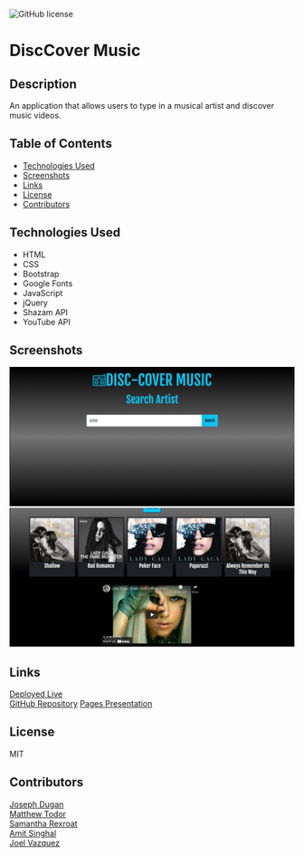 ![GitHub license](https://img.shields.io/badge/license-MIT-blue.svg)
# DiscCover Music

## Description
An application that allows users to type in a musical artist and
discover music videos.

## Table of Contents
* [Technologies Used](#technologies)
* [Screenshots](#screenshots)
* [Links](#links)
* [License](#license)
* [Contributors](#contributors)

## Technologies Used
* HTML
* CSS
* Bootstrap
* Google Fonts
* JavaScript
* jQuery
* Shazam API
* YouTube API

## Screenshots
![Landing Page](./assets/images/DiscCover_Landing_Shot.png)
![Search Results](./assets/images/DiscCover_Search_Shot.png)


## Links
[Deployed Live](https://samanthajrexroat.github.io/DiscCover/)  
[GitHub Repository](https://github.com/samanthajrexroat/DiscCover.git)
[Pages Presentation](https://docs.google.com/presentation/d/1FOBTQ1ZcLnq3jsC9K9ltrJ7KiRGoNhmKUsfT3JjSF8I/edit?usp=sharing)

## License
MIT

## Contributors
[Joseph Dugan](https://github.com/dugan-jo)<br>
[Matthew Todor](https://github.com/Ccatalyst)<br>
[Samantha Rexroat](https://github.com/samanthajrexroat)<br>
[Amit Singhal](https://github.com/Asinghal81)<br>
[Joel Vazquez](https://github.com/Lumin-El)


